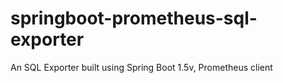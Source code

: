 # springboot-prometheus-sql-exporter
An SQL Exporter built using Spring Boot 1.5v, Prometheus client
